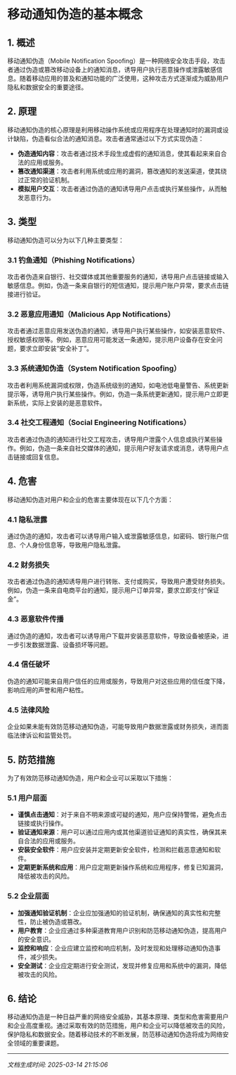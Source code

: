 # 移动通知伪造的基本概念

## 1. 概述

移动通知伪造（Mobile Notification Spoofing）是一种网络安全攻击手段，攻击者通过伪造或篡改移动设备上的通知消息，诱导用户执行恶意操作或泄露敏感信息。随着移动应用的普及和通知功能的广泛使用，这种攻击方式逐渐成为威胁用户隐私和数据安全的重要途径。

## 2. 原理

移动通知伪造的核心原理是利用移动操作系统或应用程序在处理通知时的漏洞或设计缺陷，伪造看似合法的通知消息。攻击者通常通过以下方式实现伪造：

- **伪造通知内容**：攻击者通过技术手段生成虚假的通知消息，使其看起来来自合法的应用或服务。
- **篡改通知渠道**：攻击者利用系统或应用的漏洞，篡改通知的发送渠道，使其绕过正常的验证机制。
- **模拟用户交互**：攻击者通过伪造的通知诱导用户点击或执行某些操作，从而触发恶意行为。

## 3. 类型

移动通知伪造可以分为以下几种主要类型：

### 3.1 钓鱼通知（Phishing Notifications）

攻击者伪造来自银行、社交媒体或其他重要服务的通知，诱导用户点击链接或输入敏感信息。例如，伪造一条来自银行的短信通知，提示用户账户异常，要求点击链接进行验证。

### 3.2 恶意应用通知（Malicious App Notifications）

攻击者通过恶意应用发送伪造的通知，诱导用户执行某些操作，如安装恶意软件、授权敏感权限等。例如，恶意应用可能发送一条通知，提示用户设备存在安全问题，要求立即安装“安全补丁”。

### 3.3 系统通知伪造（System Notification Spoofing）

攻击者利用系统漏洞或权限，伪造系统级别的通知，如电池低电量警告、系统更新提示等，诱导用户执行某些操作。例如，伪造一条系统更新通知，提示用户立即更新系统，实际上安装的是恶意软件。

### 3.4 社交工程通知（Social Engineering Notifications）

攻击者通过伪造的通知进行社交工程攻击，诱导用户泄露个人信息或执行某些操作。例如，伪造一条来自社交媒体的通知，提示用户好友请求或消息，诱导用户点击链接或回复信息。

## 4. 危害

移动通知伪造对用户和企业的危害主要体现在以下几个方面：

### 4.1 隐私泄露

通过伪造的通知，攻击者可以诱导用户输入或泄露敏感信息，如密码、银行账户信息、个人身份信息等，导致用户隐私泄露。

### 4.2 财务损失

攻击者通过伪造的通知诱导用户进行转账、支付或购买，导致用户遭受财务损失。例如，伪造一条来自电商平台的通知，提示用户订单异常，要求立即支付“保证金”。

### 4.3 恶意软件传播

通过伪造的通知，攻击者可以诱导用户下载并安装恶意软件，导致设备被感染，进一步引发数据泄露、设备损坏等问题。

### 4.4 信任破坏

伪造的通知可能来自用户信任的应用或服务，导致用户对这些应用的信任度下降，影响应用的声誉和用户粘性。

### 4.5 法律风险

企业如果未能有效防范移动通知伪造，可能导致用户数据泄露或财务损失，进而面临法律诉讼和监管处罚。

## 5. 防范措施

为了有效防范移动通知伪造，用户和企业可以采取以下措施：

### 5.1 用户层面

- **谨慎点击通知**：对于来自不明来源或可疑的通知，用户应保持警惕，避免点击链接或执行操作。
- **验证通知来源**：用户可以通过应用内或其他渠道验证通知的真实性，确保其来自合法的应用或服务。
- **安装安全软件**：用户应安装并定期更新安全软件，检测和拦截恶意通知和软件。
- **定期更新系统和应用**：用户应定期更新操作系统和应用程序，修复已知漏洞，降低被攻击的风险。

### 5.2 企业层面

- **加强通知验证机制**：企业应加强通知的验证机制，确保通知的真实性和完整性，防止被伪造或篡改。
- **用户教育**：企业应通过多种渠道教育用户识别和防范移动通知伪造，提高用户的安全意识。
- **监控和响应**：企业应建立监控和响应机制，及时发现和处理移动通知伪造事件，减少损失。
- **安全测试**：企业应定期进行安全测试，发现并修复应用和系统中的漏洞，降低被攻击的风险。

## 6. 结论

移动通知伪造是一种日益严重的网络安全威胁，其基本原理、类型和危害需要用户和企业高度重视。通过采取有效的防范措施，用户和企业可以降低被攻击的风险，保护隐私和数据安全。随着移动技术的不断发展，防范移动通知伪造将成为网络安全领域的重要课题。

---

*文档生成时间: 2025-03-14 21:15:06*
